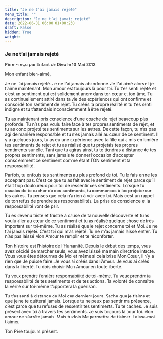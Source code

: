 ```yaml
---
title: "Je ne t’ai jamais rejeté"
menu_title: ""
description: "Je ne t’ai jamais rejeté"
date: 2022-06-01 06:00:01+00:258
draft: False
hidden: True
weight:
---
```

### Je ne t’ai jamais rejeté

Père - reçu par Enfant de Dieu le 16 Mai 2012


Mon enfant bien-aimé,

Je ne t’ai jamais rejeté. Je ne t’ai jamais abandonné. Je t’ai aimé alors et je t’aime maintenant. Mon amour est toujours là pour toi. Tu t’es senti rejeté et c’est un sentiment qui est solidement ancré dans ton cœur et ton âme. Tu as continuellement attiré dans ta vie des expériences qui ont confirmé et consolidé ton sentiment de rejet. Tu créés ta propre réalité et tu t’es senti indigne et tu t’attendais inconsciemment à être rejeté.

Tu as maintenant pris conscience d’une couche de rejet beaucoup plus profonde. Tu n’as pas voulu faire face à tes propres sentiments de rejet, et tu as donc projeté tes sentiments sur les autres. De cette façon, tu n’as pas agi de manière responsable et tu n’es jamais allé au cœur de ce sentiment. Il y a quelques jours, tu as eu une expérience avec ta fille qui a mis en lumière tes sentiments de rejet et tu as réalisé que tu projetais tes propres sentiments sur elle. Tant que tu agiras ainsi, tu te tiendras à distance de tes propres sentiments, sans jamais te donner l’occasion d’accepter consciemment ce sentiment comme étant TON sentiment et ta responsabilité.

Parfois, tu enfouis tes sentiments au plus profond de toi. Tu le fais en ne les acceptant pas. C’est ce que tu as fait avec le sentiment de rejet parce qu’il était trop douloureux pour toi de ressentir ces sentiments. Lorsque tu essaies de te cacher de ces sentiments, tu commences à les projeter sur les autres. Tu penses que cela n’a rien à voir avec toi. Mais c’est un rappel de ton refus de prendre tes responsabilités. La prise de conscience et la responsabilité vont de pair.

Tu es devenu triste et frustré à cause de ta nouvelle découverte et tu as voulu aller au cœur de ce sentiment et tu as réalisé quelque chose de très important sur toi-même. Tu as réalisé que le rejet concerne toi et Moi. Je ne t’ai jamais rejeté. C’est toi qui m’as rejeté. Tu ne m’as jamais laissé entrer. Tu n’as pas laissé Mon Amour te remplir et te réconforter.

Ton histoire est l’histoire de l’Humanité. Depuis le début des temps, vous avez décidé de marcher seuls, vous avez laissé ma main directrice intacte. Vous vous êtes détournés de Moi et même si cela brise Mon Cœur, il n’y a rien que Je puisse faire. Je vous ai créés dans l’Amour. Je vous ai créés dans la liberté. Tu dois choisir Mon Amour en toute liberté.

Tu veux prendre l’entière responsabilité de toi-même. Tu veux prendre la responsabilité de tes sentiments et de tes actions. Ta volonté de connaître la vérité sur toi-même t’apportera la guérison.

Tu t’es senti à distance de Moi ces derniers jours. Sache que je t’aime et que je ne te quitterai jamais. Lorsque tu ne peux pas sentir ma présence, c’est parce que tu refuses de ressentir tes sentiments. Tu te caches. Je suis présent avec toi à travers tes sentiments. Je suis toujours là pour toi. Mon amour ne s’arrête jamais. Mais tu dois Me permettre de t’aimer. Laisse-moi t’aimer.

Ton Père toujours présent.


